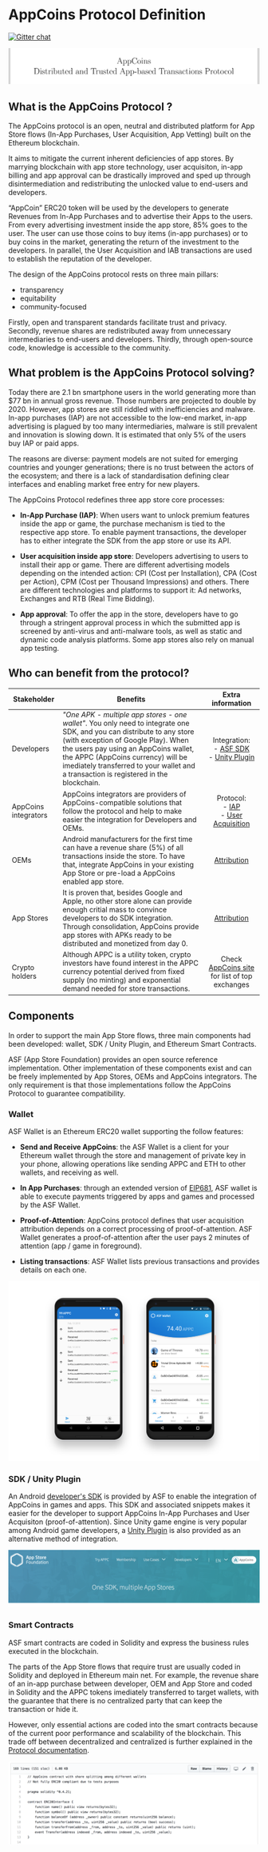 # AppCoins Protocol Definition

[![Gitter chat](https://badges.gitter.im/gitterHQ/gitter.png)](https://gitter.im/AppCoinsProject/Lobby)

![AppCoins Protocol - Distributed and Trusted App-based Transactions Protocol ](images/coverProtocol.png)

## What is the AppCoins Protocol ? 

The AppCoins protocol is an open, neutral and distributed platform for App Store flows (In-App Purchases, User Acquisition, App Vetting) built on the Ethereum blockchain. 

It aims to mitigate the current inherent deficiencies of app stores. By marrying blockchain with app store technology, user acquisiton, in-app billing and app approval can be drastically improved and sped up through disintermediation and redistributing the unlocked value to end-users and developers. 

“AppCoin” ERC20 token will be used by the developers to generate Revenues from In-App Purchases and to advertise their Apps to the users. From every advertising investment inside the app store, 85% goes to the user. The user can use those coins to buy items (in-app purchases) or to buy coins in the market, generating the return of the investment to the developers. In parallel, the User Acquisition and IAB transactions are used to establish the reputation of the developer.

The design of the AppCoins protocol rests on three main pillars: 

<ul class="simplelist">

<li> transparency </li> 

<li> equitability</li>

<li> community-focused</li>
</ul>

Firstly, open and transparent standards facilitate trust and privacy. Secondly, revenue shares are redistributed away from unnecessary intermediaries to end-users and developers. Thirdly, through open-source code, knowledge is accessible to the community.

## What problem is the AppCoins Protocol solving?


Today there are 2.1 bn smartphone users in the world generating more than \$77 bn in annual gross revenue. Those numbers are projected to double by 2020. However, app stores are still riddled with inefficiencies and malware. In-app purchases (IAP) are not accessible to the low-end market, in-app advertising is plagued by too many intermediaries, malware is still prevalent and innovation is slowing down. It is estimated that only 5\% of the users buy IAP or paid apps.

The reasons are diverse: payment models are not suited for emerging countries and younger generations; there is no trust between the actors of the ecosystem; and there is a lack of standardisation defining clear interfaces and enabling market free entry for new players.

The AppCoins Protocol redefines three app store core processes:


* **In-App Purchase (IAP)**: When users want to unlock premium features inside the app or game, the purchase mechanism is tied to the respective app store. To enable payment transactions, the developer has to either integrate the SDK from the app store or use its API. </li>

* **User acquisition inside app store**: Developers advertising to users to install their app or game. There are different advertising models depending on the intended action: CPI (Cost per Installation), CPA (Cost per Action), CPM (Cost per Thousand Impressions) and others. There are different technologies and platforms to support it: Ad networks, Exchanges and RTB (Real Time Bidding).

* **App approval**: To offer the app in the store, developers have to go through a stringent approval process in which the submitted app is screened by anti-virus and anti-malware tools, as well as static and dynamic code analysis platforms. Some app stores also rely on manual app testing.

## Who can benefit from the protocol? 

| Stakeholder | Benefits | Extra information |
|-------|------|:------:|
| Developers | *"One APK - multiple app stores - one wallet"*. You only need to integrate one SDK, and you can distribute to any store (with exception of Google Play). When the users pay using an AppCoins wallet, the APPC (AppCoins currency) will be imediately transferred to your wallet and a transaction is registered in the blockchain. | Integration: <br/> - [ASF SDK](https://github.com/AppStoreFoundation/asf-sdk) <br/> - [Unity Plugin](https://github.com/AppStoreFoundation/AppcoinsUnityPlugin) |
| AppCoins integrators| AppCoins integrators are providers of AppCoins-compatible solutions that follow the protocol and help to make easier the integration for Developers and OEMs. | Protocol: <br/> - [IAP](https://github.com/AppStoreFoundation/docs/wiki/In-App-Purchases)  <br/> - [User Acquisition](https://github.com/AppStoreFoundation/docs/wiki/User-Acquisition) |
| OEMs | Android manufacturers for the first time can have a revenue share (5%) of all transactions inside the store. To have that, integrate AppCoins in your existing App Store or pre-load a AppCoins enabled app store. | [Attribution](LINK_MISSING)|
| App Stores | It is proven that, besides Google and Apple, no other store alone can provide enough critial mass to convince developers to do SDK integration. Through consolidation, AppCoins provide app stores with APKs ready to be distributed and monetized from day 0.  | [Attribution](LINK_MISSING)|
| Crypto holders | Although APPC is a utility token, crypto investors have found interest in the APPC currency potential derived from fixed supply (no minting) and exponential demand needed for store transactions.  | Check [AppCoins site](https://appcoins.io) for list of top exchanges |

## Components

In order to support the main App Store flows, three main components had been developed: wallet, SDK / Unity Plugin, and Ethereum Smart Contracts.

ASF (App Store Foundation) provides an open source reference implementation. Other implementation of these components exist and can be freely implemented by App Stores, OEMs and AppCoins integrators. The only requirement is that those implementations follow the AppCoins Protocol to guarantee compatibility. 

### Wallet

ASF Wallet is an Ethereum ERC20 wallet supporting the follow features:

* **Send and Receive AppCoins**: the ASF Wallet is a client for your Ethereum wallet through the store and management of private key in your phone, allowing operations like sending APPC and ETH to other wallets, and receiving as well. 

* **In App Purchases**: through an extended version of [EIP681](https://github.com/ethereum/EIPs/blob/master/EIPS/eip-681.md), ASF wallet is able to execute payments triggered by apps and games and processed by the ASF Wallet.

* **Proof-of-Attention**: AppCoins protocol defines that user acquisition attribution depends on a correct processing of proof-of-attention. ASF Wallet generates a proof-of-attention after the user pays 2 minutes of attention (app / game in foreground).

* **Listing transactions**: ASF Wallet lists previous transactions and provides details on each one.

![ASF Wallet screenshots](images/wallet_screenshot.png)

### SDK / Unity Plugin

An Android [developer's SDK](https://github.com/AppStoreFoundation/asf-sdk/wiki) is provided by ASF to enable the integration of AppCoins in games and apps. This SDK and associated snippets makes it easier for the developer to support AppCoins In-App Purchases and User Acquisiton (proof-of-attention). Since Unity game engine is very popular among Android game developers, a [Unity Plugin](https://github.com/AppStoreFoundation/AppcoinsUnityPlugin) is also provided as an alternative method of integration.

![ASF SDK](images/asf_sdk.png)
 

### Smart Contracts

ASF smart contracts are coded in Solidity and express the business rules executed in the blockchain.

The parts of the App Store flows that require trust are usually coded in Solidity and deployed in Ethereum main net. For example, the revenue share of an in-app purchase between developer, OEM and App Store and coded in Solidity and the APPC tokens imediately transferred to target wallets, with the guarantee that there is no centralized party that can keep the transaction or hide it.

However, only essential actions are coded into the smart contracts because of the current poor performance and scalability of the blockchain. This trade off between decentralized and centralized is further explained in the [Protocol documentation](https://github.com/AppStoreFoundation/docs/wiki). 


![ASF Smart contracts](images/asf_smartcontract.png)





